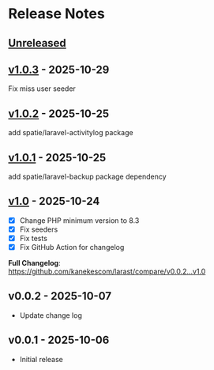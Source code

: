 # Release Notes

## [Unreleased](https://github.com/kanekescom/larast/compare/v1.0.3...HEAD)

## [v1.0.3](https://github.com/kanekescom/larast/compare/v1.0.2...v1.0.3) - 2025-10-29

Fix miss user seeder

## [v1.0.2](https://github.com/kanekescom/larast/compare/v1.0.1...v1.0.2) - 2025-10-25

add spatie/laravel-activitylog package

## [v1.0.1](https://github.com/kanekescom/larast/compare/v1.0...v1.0.1) - 2025-10-25

add spatie/laravel-backup package dependency

## [v1.0](https://github.com/kanekescom/larast/compare/v1.0.2...v1.0) - 2025-10-24

- [x] Change PHP minimum version to 8.3
- [x] Fix seeders
- [x] Fix tests
- [x] Fix GitHub Action for changelog

**Full Changelog**: https://github.com/kanekescom/larast/compare/v0.0.2...v1.0

## v0.0.2 - 2025-10-07

- Update change log

## v0.0.1 - 2025-10-06

- Initial release
